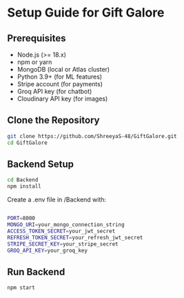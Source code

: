 # Setup Guide for Gift Galore

## Prerequisites

- Node.js (>= 18.x)
- npm or yarn
- MongoDB (local or Atlas cluster)
- Python 3.9+ (for ML features)
- Stripe account (for payments)
- Groq API key (for chatbot)
- Cloudinary API key (for images)

## Clone the Repository

```bash
git clone https://github.com/ShreeyaS-48/GiftGalore.git
cd GiftGalore

```

## Backend Setup

```bash
cd Backend
npm install

```

Create a .env file in /Backend with:

```bash

PORT=8000
MONGO_URI=your_mongo_connection_string
ACCESS_TOKEN_SECRET=your_jwt_secret
REFRESH_TOKEN_SECRET=your_refresh_jwt_secret
STRIPE_SECRET_KEY=your_stripe_secret
GROQ_API_KEY=your_groq_key

```

## Run Backend

```bash
npm start

```

